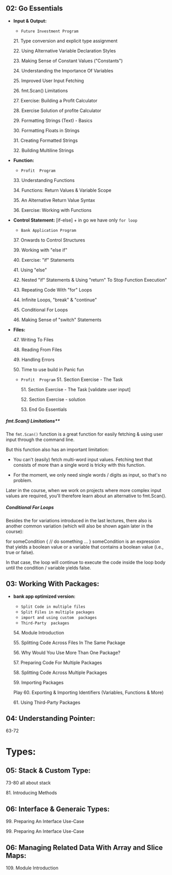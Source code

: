 ## 02: Go Essentials

- **Input & Output:**
    - `Future Investment Program`

    <p>  21. Type conversion and explicit type assignment <p/>
    <p>  22. Using Alternative Variable Declaration Styles <p/>
    <p>  23. Making Sense of Constant Values ("Constants") <p/>
    <p>  24. Understanding the Importance Of Variables <p/>
    <p>  25. Improved User Input Fetching <p/>
    <p>  26. fmt.Scan() Limitations <p/>
    <p>  27. Exercise: Building a Profit Calculator <p/>
    <p>  28. Exercise Solution of profite Calculator <p/>
    <p>  29. Formatting Strings (Text) - Basics <p/>
    <p>  30. Formatting Floats in Strings <p/>
    <p>  31. Creating Formatted Strings <p/>
    <p>  32. Building Multiline Strings <p/>

- **Function:**
    - `Profit  Program`

    <p>  33. Understanding Functions <p/>
    <p>  34. Functions: Return Values & Variable Scope <p/>
    <p>  35. An Alternative Return Value Syntax <p/>
    <p>  36. Exercise: Working with Functions <p/>

- **Control Statement:** [if-else] +  in go we have only `for loop`
    - `Bank Application Program`
    <p>  37. Onwards to Control Structures <p/>
    <p>  39. Working with "else if" <p/>
    <p>  40. Exercise: "if" Statements <p/>
    <p>  41. Using "else" <p/>
    <p>  42. Nested "if" Statements & Using "return" To Stop Function Execution" <p/>
    <p>  43. Repeating Code With "for" Loops <p/>
    <p> 44. Infinite Loops, "break" & "continue" <p/>
    <p> 45. Conditional For Loops <p/>
    <p> 46. Making Sense of "switch" Statements <p/>
- **Files:**  
    <p> 47. Writing To Files <p/>
    <p> 48. Reading From Files <p/>
    <p> 49. Handling Errors <p/>
    <p> 50. Time to use build in Panic fun <p/>

  - `Profit  Program`
    51. Section Exercise - The Task
    <p> 51. Section Exercise - The Task [validate user input] <p/>
    <p> 52. Section Exercise - solution <p/>
    <p> 53. End Go Essentials <p/>



#####    fmt.Scan() Limitations**
The `fmt.Scan()` function is a great function for easily fetching & using user input through the command line.

But this function also has an important limitation:

- You can't (easily) fetch multi-word input values. Fetching text that consists of more than a single word is tricky with this function.

- For the moment, we only need single words / digits as input, so that's no problem.

Later in the course, when we work on projects where more complex input values are required, you'll therefore learn about an alternative to fmt.Scan().



#####    Conditional For Loops
Besides the for variations introduced in the last lectures, there also is another common variation (which will also be shown again later in the course):

for someCondition {
  // do something ...
}
someCondition is an expression that yields a boolean value or a variable that contains a boolean value (i.e., true or false).

In that case, the loop will continue to execute the code inside the loop body until the condition / variable yields false.
 


## 03: Working With Packages:

- **bank app optimized version:** 
    - `Split Code in multiple files`
    - `Split Files in multiple packages`
    - `import and using custom  packages`
    - `Third-Party  packages`

    <p>  54. Module Introduction <p/>
    <p> 55. Splitting Code Across Files In The Same Package <p/>
    <p> 56. Why Would You Use More Than One Package? <p/>
    <p> 57. Preparing Code For Multiple Packages<p/>
    <p> 58. Splitting Code Across Multiple Packages<p/>
    <p> 59. Importing Packages<p/>
    <p> Play 60. Exporting & Importing Identifiers (Variables, Functions & More)<p/>
    <p> 61. Using Third-Party Packages<p/>


## 04: Understanding Pointer:

<p> 63-72 <p/>

# Types:

## 05: Stack & Custom Type:

<p> 73-80 all about stack <p/>
<p> 81. Introducing Methods <p/>

## 06: Interface & Generaic Types:

<p> 99. Preparing An Interface Use-Case <p/>
<p> 99. Preparing An Interface Use-Case <p/>

## 06: Managing Related Data With Array and Slice Maps:
<p> 109. Module Introduction <p/>